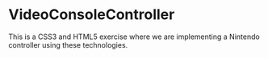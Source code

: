 # VideoConsoleController
This is a CSS3 and HTML5 exercise where we are implementing a Nintendo controller using these technologies.

